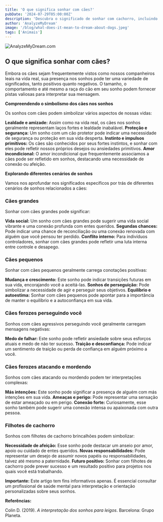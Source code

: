 ```yaml
---
title: 'O que significa sonhar com cães?'
pubDate: '2024-07-29T05:00:00Z'
description: 'Descubra o significado de sonhar com cachorro, incluindo interpretações sobre cães grandes, pequenos, selvagens, cachorrinhos e muito mais.'
author: 'AnalyzeMyDream'
image: '/blog/what-does-it-mean-to-dream-about-dogs.jpeg'
tags: ['Animais']
---
```


![AnalyzeMyDream.com](/blog/what-does-it-mean-to-dream-about-dogs.jpeg)

## O que significa sonhar com cães?

Embora os cães sejam frequentemente vistos como nossos companheiros leais na vida real, sua presença nos sonhos pode ter uma variedade de significados, tanto positivos quanto negativos. O tamanho, o comportamento e até mesmo a raça do cão em seu sonho podem fornecer pistas valiosas para interpretar sua mensagem.

**Compreendendo o simbolismo dos cães nos sonhos**

Os sonhos com cães podem simbolizar vários aspectos de nossas vidas:

**Lealdade e amizade:** Assim como na vida real, os cães nos sonhos geralmente representam laços fortes e lealdade inabalável. 
**Proteção e segurança:** Um sonho com um cão protetor pode indicar uma necessidade de segurança ou proteção em sua vida desperta. 
**Instinto e impulsos primitivos:** Os cães são conhecidos por seus fortes instintos, e sonhar com eles pode refletir nossos próprios desejos ou ansiedades primitivos.
**Amor incondicional:** O amor incondicional que frequentemente associamos a cães pode ser refletido em sonhos, destacando uma necessidade de conexão ou afeição. 

**Explorando diferentes cenários de sonhos**

Vamos nos aprofundar nos significados específicos por trás de diferentes cenários de sonhos relacionados a cães:

### Cães grandes

Sonhar com cães grandes pode significar:

**Vida social:** Um sonho com cães grandes pode sugerir uma vida social vibrante e uma conexão profunda com entes queridos.
**Segundas chances:** Pode indicar uma chance de reconciliação ou uma conexão renovada com alguém que você pensou ter perdido.
**Conflito interno:** Para indivíduos controladores, sonhar com cães grandes pode refletir uma luta interna entre controle e desapego.

### Cães pequenos

Sonhar com cães pequenos geralmente carrega conotações positivas:

**Mudança e crescimento:** Este sonho pode indicar transições futuras em sua vida, encorajando você a aceitá-las.
**Sonhos de perseguição:** Pode simbolizar a necessidade de agir e perseguir seus objetivos. 
**Equilíbrio e autoestima:** Sonhar com cães pequenos pode apontar para a importância de manter o equilíbrio e a autoconfiança em sua vida.

### Cães ferozes perseguindo você

Sonhos com cães agressivos perseguindo você geralmente carregam mensagens negativas:

**Medo de falhar:** Este sonho pode refletir ansiedade sobre seus esforços atuais e medo de não ter sucesso.
**Traição e desconfiança:** Pode indicar um sentimento de traição ou perda de confiança em alguém próximo a você.

### Cães ferozes atacando e mordendo

Sonhos com cães atacando ou mordendo podem ter interpretações complexas:

**Más intenções:** Este sonho pode significar a presença de alguém com más intenções em sua vida.
**Ameaças e perigo:** Pode representar uma sensação de estar ameaçado ou em perigo.
**Conexão forte:** Curiosamente, esse sonho também pode sugerir uma conexão intensa ou apaixonada com outra pessoa.

### Filhotes de cachorro

Sonhos com filhotes de cachorro brincalhões podem simbolizar:

**Necessidade de afeição:** Esse sonho pode destacar um anseio por amor, apoio ou cuidado de entes queridos. 
**Novas responsabilidades:** Pode representar um desejo de assumir novos papéis ou responsabilidades, talvez até mesmo a paternidade.
**Futuro positivo:** Sonhar com filhotes de cachorro pode prever sucesso e um resultado positivo para projetos nos quais você está trabalhando.

**Importante:** Este artigo tem fins informativos apenas. É essencial consultar um profissional de saúde mental para interpretação e orientação personalizadas sobre seus sonhos.

**Referências:**

Colin D. (2019). *A interpretação dos sonhos para leigos*. Barcelona: Grupo Planeta.